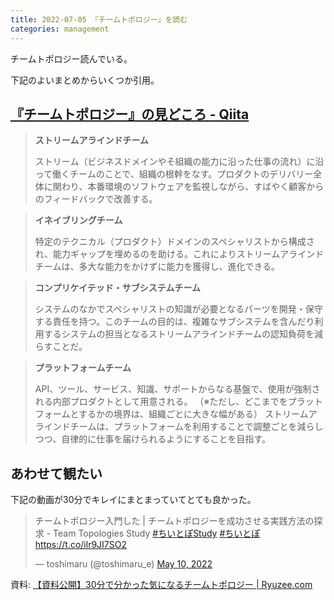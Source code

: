 ```yaml
---
title: 2022-07-05 『チームトポロジー』を読む
categories: management
---
```


チームトポロジー読んでいる。

下記のよいまとめからいくつか引用。

## [『チームトポロジー』の見どころ - Qiita](https://qiita.com/ninomiyt/items/199bf793fd4ed076df91)

> **ストリームアラインドチーム**
>
> ストリーム（ビジネスドメインやそ組織の能力に沿った仕事の流れ）に沿って働くチームのことで、組織の根幹をなす。プロダクトのデリバリー全体に関わり、本番環境のソフトウェアを監視しながら、すばやく顧客からのフィードバックで改善する。

> **イネイブリングチーム**
>
> 特定のテクニカル（プロダクト）ドメインのスペシャリストから構成され、能力ギャップを埋めるのを助ける。これによりストリームアラインドチームは、多大な能力をかけずに能力を獲得し、進化できる。

> **コンプリケイテッド・サブシステムチーム**
>
> システムのなかでスペシャリストの知識が必要となるパーツを開発・保守する責任を持つ。このチームの目的は、複雑なサブシステムを含んだり利用するシステムの担当となるストリームアラインドチームの認知負荷を減らすことだ。

> **プラットフォームチーム**
>
> API、ツール、サービス、知識、サポートからなる基盤で、使用が強制される内部プロダクトとして用意される。
（※ただし、どこまでをプラットフォームとするかの境界は、組織ごとに大きな幅がある）
ストリームアラインドチームは、プラットフォームを利用することで調整ごとを減らしつつ、自律的に仕事を届けられるようにすることを目指す。

## あわせて観たい

下記の動画が30分でキレイにまとまっていてとても良かった。

<blockquote class="twitter-tweet"><p lang="ja" dir="ltr">チームトポロジー入門した | チームトポロジーを成功させる実践方法の探求 - Team Topologies Study <a href="https://twitter.com/hashtag/%E3%81%A1%E3%81%84%E3%81%A8%E3%81%BDStudy?src=hash&amp;ref_src=twsrc%5Etfw">#ちいとぽStudy</a> <a href="https://twitter.com/hashtag/%E3%81%A1%E3%81%84%E3%81%A8%E3%81%BD?src=hash&amp;ref_src=twsrc%5Etfw">#ちいとぽ</a> <a href="https://t.co/ilr9JI7SO2">https://t.co/ilr9JI7SO2</a></p>&mdash; toshimaru (@toshimaru_e) <a href="https://twitter.com/toshimaru_e/status/1523869415657590785?ref_src=twsrc%5Etfw">May 10, 2022</a></blockquote> <script async src="https://platform.twitter.com/widgets.js" charset="utf-8"></script>

資料: [【資料公開】30分で分かった気になるチームトポロジー \| Ryuzee.com](https://www.ryuzee.com/contents/blog/14566)
